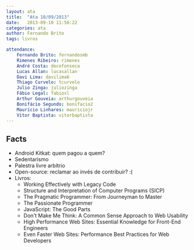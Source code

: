 ```yaml
---
layout: ata
title:  "Ata 10/09/2013"
date:   2013-09-10 11:56:22
categories: ata
author: Fernando Brito
tags: livros

attendance:
    Fernando Brito: fernandosmb
    Rimenes Ribeiro: rimenes
    André Costa: decofonseca
    Lucas Allan: lucasallan
    Davi Lima: davilima6
    Thiago Curvelo: tcurvelo
    Julio Zinga: juliozinga
    Fábio Legal: fabiosl
    Arthur Gouveia: arthurgouveia
    Bonifácio Segundo: bonifacio2
    Maurício Linhares: mauriciojr
    Vitor Baptista: vitorbaptista
---
```


## Facts

* Android Kitkat: quem pagou a quem?
* Sedentarismo
* Palestra livre arbítrio
* Open-source: reclamar ao invés de contribuir? :(
* Livros:
    * Working Effectively with Legacy Code
    * Structure and Interpretation of Computer Programs (SICP)
    * The Pragmatic Programmer: From Journeyman to Master
    * The Passionate Programmer
    * JavaScript: The Good Parts
    * Don't Make Me Think: A Common Sense Approach to Web Usability
    * High Performance Web Sites: Essential Knowledge for Front-End Engineers
    * Even Faster Web Sites: Performance Best Practices for Web Developers
